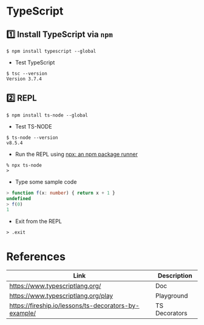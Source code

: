 # TypeScript

## :one: Install TypeScript via `npm`

```
$ npm install typescript --global
```

* Test TypeScript

```
$ tsc --version
Version 3.7.4
```

## :two: REPL

```
$ npm install ts-node --global
```

* Test TS-NODE

```
$ ts-node --version
v8.5.4
```

* Run the REPL using [npx: an npm package runner](https://blog.npmjs.org/post/162869356040/introducing-npx-an-npm-package-runner)

```
% npx ts-node 
>
```

* Type some sample code

```typescript
> function f(x: number) { return x + 1 }
undefined
> f(0)
1
```


* Exit from the REPL

```
> .exit
```



# References

| Link                                 | Description          |
|--------------------------------------|----------------------|
| https://www.typescriptlang.org/      |  Doc                 | 
| https://www.typescriptlang.org/play  | Playground           |
| https://fireship.io/lessons/ts-decorators-by-example/ | TS Decorators |
